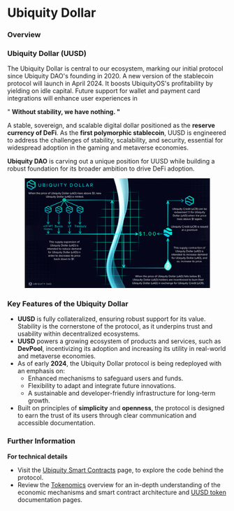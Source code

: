# Ubiquity Dollar

### Overview

### Ubiquity Dollar (UUSD)

The Ubiquity Dollar is central to our ecosystem, marking our initial protocol since Ubiquity DAO's founding in 2020. A new version of the stablecoin protocol will launch in April 2024. It boosts UbiquityOS's profitability by yielding on idle capital. Future support for wallet and payment card integrations will enhance user experiences in

" **Without stability, we have nothing. "**

A stable, sovereign, and scalable digital dollar positioned as the **reserve currency of DeFi**. As the **first polymorphic stablecoin**, UUSD is engineered to address the challenges of stability, scalability, and security, essential for widespread adoption in the gaming and metaverse economies.

**Ubiquity DAO** is carving out a unique position for UUSD while building a robust foundation for its broader ambition to drive DeFi adoption.

<figure><img src="../../../.gitbook/assets/image (15).png" alt=""><figcaption></figcaption></figure>

### **Key Features of the Ubiquity Dollar**

* **UUSD** is fully collateralized, ensuring robust support for its value. Stability is the cornerstone of the protocol, as it underpins trust and usability within decentralized ecosystems.
* **UUSD** powers a growing ecosystem of products and services, such as **DevPool**, incentivizing its adoption and increasing its utility in real-world and metaverse economies.
* As of early **2024**, the Ubiquity Dollar protocol is being redeployed with an emphasis on:
  * Enhanced mechanisms to safeguard users and funds.
  * Flexibility to adapt and integrate future innovations.
  * A sustainable and developer-friendly infrastructure for long-term growth.
* Built on principles of **simplicity** and **openness**, the protocol is designed to earn the trust of its users through clear communication and accessible documentation.

### **Further Information**

**For  technical details**

* Visit the [Ubiquity Smart Contracts](https://github.com/ubiquity/ubiquity-dollar-development/wiki/18.-Smart-Contracts) page, to explore the code behind the protocol.
* Review the [Tokenomics](https://github.com/ubiquity/ubiquity-dollar-development/wiki/05.-Tokenomics) overview for an in-depth understanding of the economic mechanisms and smart contract architecture and [UUSD token](https://github.com/ubiquity/ubiquity-dollar-development/wiki/08.-uAD) documentation pages.

